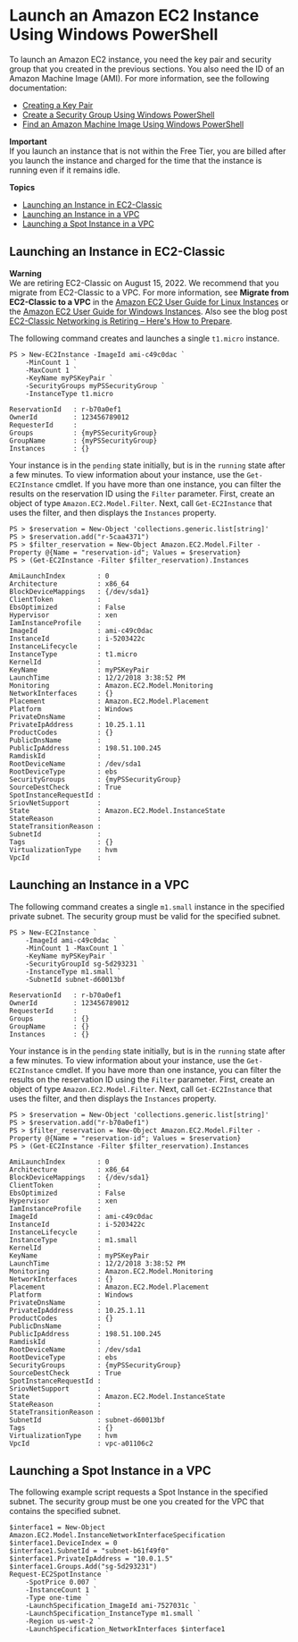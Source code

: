 # Launch an Amazon EC2 Instance Using Windows PowerShell<a name="pstools-ec2-launch"></a>

To launch an Amazon EC2 instance, you need the key pair and security group that you created in the previous sections\. You also need the ID of an Amazon Machine Image \(AMI\)\. For more information, see the following documentation:
+  [Creating a Key Pair](pstools-ec2-keypairs.md) 
+  [Create a Security Group Using Windows PowerShell](pstools-ec2-sg.md) 
+  [Find an Amazon Machine Image Using Windows PowerShell](pstools-ec2-get-amis.md) 

**Important**  
If you launch an instance that is not within the Free Tier, you are billed after you launch the instance and charged for the time that the instance is running even if it remains idle\.

**Topics**
+ [Launching an Instance in EC2\-Classic](#new-ec2instance)
+ [Launching an Instance in a VPC](#new-ec2instance-vpc)
+ [Launching a Spot Instance in a VPC](#new-ec2instance-spot)

## Launching an Instance in EC2\-Classic<a name="new-ec2instance"></a>

**Warning**  
We are retiring EC2\-Classic on August 15, 2022\. We recommend that you migrate from EC2\-Classic to a VPC\. For more information, see **Migrate from EC2\-Classic to a VPC** in the [Amazon EC2 User Guide for Linux Instances](https://docs.aws.amazon.com/AWSEC2/latest/UserGuide/vpc-migrate.html) or the [Amazon EC2 User Guide for Windows Instances](https://docs.aws.amazon.com/AWSEC2/latest/WindowsGuide/vpc-migrate.html)\. Also see the blog post [EC2\-Classic Networking is Retiring – Here's How to Prepare](http://aws.amazon.com/blogs/aws/ec2-classic-is-retiring-heres-how-to-prepare/)\.

The following command creates and launches a single `t1.micro` instance\.

```
PS > New-EC2Instance -ImageId ami-c49c0dac `
    -MinCount 1 `
    -MaxCount 1 `
    -KeyName myPSKeyPair `
    -SecurityGroups myPSSecurityGroup `
    -InstanceType t1.micro

ReservationId   : r-b70a0ef1
OwnerId         : 123456789012
RequesterId     :
Groups          : {myPSSecurityGroup}
GroupName       : {myPSSecurityGroup}
Instances       : {}
```

Your instance is in the `pending` state initially, but is in the `running` state after a few minutes\. To view information about your instance, use the `Get-EC2Instance` cmdlet\. If you have more than one instance, you can filter the results on the reservation ID using the `Filter` parameter\. First, create an object of type `Amazon.EC2.Model.Filter`\. Next, call `Get-EC2Instance` that uses the filter, and then displays the `Instances` property\.

```
PS > $reservation = New-Object 'collections.generic.list[string]'
PS > $reservation.add("r-5caa4371")
PS > $filter_reservation = New-Object Amazon.EC2.Model.Filter -Property @{Name = "reservation-id"; Values = $reservation}
PS > (Get-EC2Instance -Filter $filter_reservation).Instances

AmiLaunchIndex        : 0
Architecture          : x86_64
BlockDeviceMappings   : {/dev/sda1}
ClientToken           :
EbsOptimized          : False
Hypervisor            : xen
IamInstanceProfile    :
ImageId               : ami-c49c0dac
InstanceId            : i-5203422c
InstanceLifecycle     :
InstanceType          : t1.micro
KernelId              :
KeyName               : myPSKeyPair
LaunchTime            : 12/2/2018 3:38:52 PM
Monitoring            : Amazon.EC2.Model.Monitoring
NetworkInterfaces     : {}
Placement             : Amazon.EC2.Model.Placement
Platform              : Windows
PrivateDnsName        :
PrivateIpAddress      : 10.25.1.11
ProductCodes          : {}
PublicDnsName         :
PublicIpAddress       : 198.51.100.245
RamdiskId             :
RootDeviceName        : /dev/sda1
RootDeviceType        : ebs
SecurityGroups        : {myPSSecurityGroup}
SourceDestCheck       : True
SpotInstanceRequestId :
SriovNetSupport       :
State                 : Amazon.EC2.Model.InstanceState
StateReason           :
StateTransitionReason :
SubnetId              :
Tags                  : {}
VirtualizationType    : hvm
VpcId                 :
```

## Launching an Instance in a VPC<a name="new-ec2instance-vpc"></a>

The following command creates a single `m1.small` instance in the specified private subnet\. The security group must be valid for the specified subnet\.

```
PS > New-EC2Instance `
    -ImageId ami-c49c0dac `
    -MinCount 1 -MaxCount 1 `
    -KeyName myPSKeyPair `
    -SecurityGroupId sg-5d293231 `
    -InstanceType m1.small `
    -SubnetId subnet-d60013bf

ReservationId   : r-b70a0ef1
OwnerId         : 123456789012
RequesterId     :
Groups          : {}
GroupName       : {}
Instances       : {}
```

Your instance is in the `pending` state initially, but is in the `running` state after a few minutes\. To view information about your instance, use the `Get-EC2Instance` cmdlet\. If you have more than one instance, you can filter the results on the reservation ID using the `Filter` parameter\. First, create an object of type `Amazon.EC2.Model.Filter`\. Next, call `Get-EC2Instance` that uses the filter, and then displays the `Instances` property\.

```
PS > $reservation = New-Object 'collections.generic.list[string]'
PS > $reservation.add("r-b70a0ef1")
PS > $filter_reservation = New-Object Amazon.EC2.Model.Filter -Property @{Name = "reservation-id"; Values = $reservation}
PS > (Get-EC2Instance -Filter $filter_reservation).Instances

AmiLaunchIndex        : 0
Architecture          : x86_64
BlockDeviceMappings   : {/dev/sda1}
ClientToken           :
EbsOptimized          : False
Hypervisor            : xen
IamInstanceProfile    :
ImageId               : ami-c49c0dac
InstanceId            : i-5203422c
InstanceLifecycle     :
InstanceType          : m1.small
KernelId              :
KeyName               : myPSKeyPair
LaunchTime            : 12/2/2018 3:38:52 PM
Monitoring            : Amazon.EC2.Model.Monitoring
NetworkInterfaces     : {}
Placement             : Amazon.EC2.Model.Placement
Platform              : Windows
PrivateDnsName        :
PrivateIpAddress      : 10.25.1.11
ProductCodes          : {}
PublicDnsName         :
PublicIpAddress       : 198.51.100.245
RamdiskId             :
RootDeviceName        : /dev/sda1
RootDeviceType        : ebs
SecurityGroups        : {myPSSecurityGroup}
SourceDestCheck       : True
SpotInstanceRequestId :
SriovNetSupport       :
State                 : Amazon.EC2.Model.InstanceState
StateReason           :
StateTransitionReason :
SubnetId              : subnet-d60013bf
Tags                  : {}
VirtualizationType    : hvm
VpcId                 : vpc-a01106c2
```

## Launching a Spot Instance in a VPC<a name="new-ec2instance-spot"></a>

The following example script requests a Spot Instance in the specified subnet\. The security group must be one you created for the VPC that contains the specified subnet\.

```
$interface1 = New-Object Amazon.EC2.Model.InstanceNetworkInterfaceSpecification
$interface1.DeviceIndex = 0
$interface1.SubnetId = "subnet-b61f49f0"
$interface1.PrivateIpAddress = "10.0.1.5"
$interface1.Groups.Add("sg-5d293231")
Request-EC2SpotInstance `
    -SpotPrice 0.007 `
    -InstanceCount 1 `
    -Type one-time `
    -LaunchSpecification_ImageId ami-7527031c `
    -LaunchSpecification_InstanceType m1.small `
    -Region us-west-2 `
    -LaunchSpecification_NetworkInterfaces $interface1
```